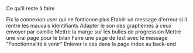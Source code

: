 Ce qu'il reste à faire

Fix la connexion user qui ne fontionne plus
Etablir un message d'erreur si il rentre les mauvais identifiants
Adapter le son des graphèmes à ceux envoyer par camille
Mettre la marge sur les bulles de progression
Mettre une vrai page pour le bilan
Faire une page de test avec le message "Fonctionnalité à venir"
Enlever le css dans la page index au back-end